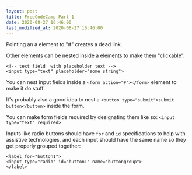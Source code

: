 ```yaml
---
layout: post
title: FreeCodeCamp Part 1
date: 2020-08-27 16:46:00
last_modified_at: 2020-08-27 16:46:00
---
```


Pointing an a element to "#" creates a dead link.

Other elements can be nested inside a elements to make them "clickable".

    <!-- text field  with placeholder text -->
    <input type="text" placeholder="some string">

You can nest input fields inside a `<form action="#"></form>` element to make it do stuff.

It's probably also a good idea to nest a `<button type="submit">submit button</button>` inside the form.

You can make form fields required by designating them like so: `<input type="text" required>`

Inputs like radio buttons should have `for` and `id` specifications to help with assistive technologies, and each input should have the same name so they get properly grouped together:

    <label for="button1">
    <input type="radio" id="button1" name="buttongroup">
    </label>
